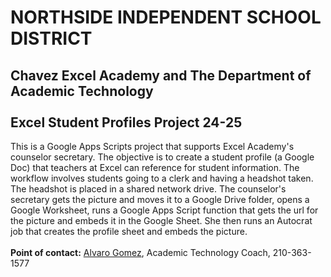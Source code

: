 # NORTHSIDE INDEPENDENT SCHOOL DISTRICT
## Chavez Excel Academy and The Department of Academic Technology<br/><br/>Excel Student Profiles Project 24-25
This is a Google Apps Scripts project that supports Excel Academy's counselor secretary. The objective is to create a student profile (a Google Doc) that teachers at Excel can reference for student information. The workflow involves students going to a clerk and having a headshot taken. The headshot is placed in a shared network drive. The counselor's secretary gets the picture and moves it to a Google Drive folder, opens a Google Worksheet, runs a Google Apps Script function that gets the url for the picture and embeds it in the Google Sheet. She then runs an Autocrat job that creates the profile sheet and embeds the picture.<br/><br/>
<b>Point of contact:</b> [Alvaro Gomez](alvaro.gomez@nisd.net), Academic Technology Coach, 210-363-1577